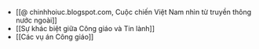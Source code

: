 - [[@ chinhhoiuc.blogspot.com, Cuộc chiến Việt Nam nhìn từ truyền thông nước ngoài]]
- [[Sự khác biệt giữa Công giáo và Tin lành]]
- [[Các vụ án Công giáo]]
